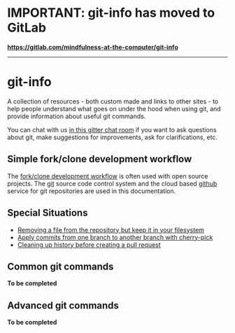 # IMPORTANT: git-info has moved to GitLab

**https://gitlab.com/mindfulness-at-the-computer/git-info**

***

# git-info

A collection of resources - both custom made and links to other sites - to help people understand what goes on under the hood when using git, and provide information about useful git commands.

You can chat with us [in this gitter chat room](https://gitter.im/mindfulness-at-the-computer/git-info) if you want to ask questions about git, make suggestions for improvements, ask for clarifications, etc.

## Simple fork/clone development workflow

The [fork/clone development workflow](fork-clone-workflow.md) is often used with open source projects. The 
[git](git-glossary.md#git) source code control system and the cloud based [github](git-glossary.md#github)
service for git repositories are used in this documentation. 

## Special Situations 

* [Removing a file from the repository but keep it in your filesystem](git-rm-repo-only.md)
* [Apply commits from one branch to another branch with cherry-pick](git-cherry-pick.md)
* [Cleaning up history before creating a pull request](cleanup_b4_pull_request.md)

## Common git commands

**To be completed**

## Advanced git commands

**To be completed**

